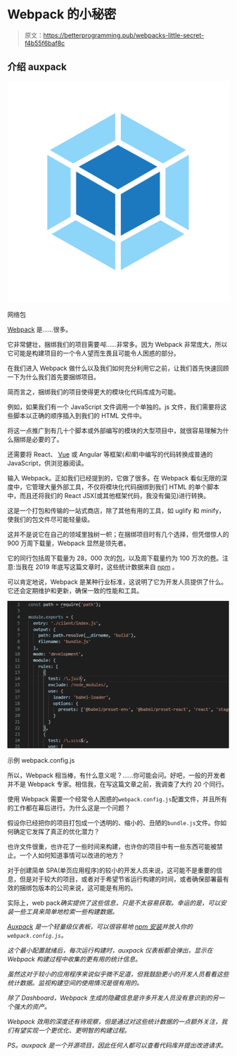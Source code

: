 # Webpack 的小秘密

> 原文：<https://betterprogramming.pub/webpacks-little-secret-f4b55f6baf8c>

## 介绍 auxpack

![](img/0310adc784dce424458c7a4a76bde7ba.png)

网络包

[Webpack](https://webpack.js.org/) 是……很多。

它非常健壮，捆绑我们的项目需要*吨*……非常多。因为 Webpack 非常庞大，所以它可能是构建项目的一个令人望而生畏且可能令人困惑的部分。

在我们进入 Webpack 做什么以及我们如何充分利用它之前，让我们首先快速回顾一下为什么我们首先要捆绑项目。

简而言之，捆绑我们的项目使得更大的模块化代码库成为可能。

例如，如果我们有一个 JavaScript 文件调用一个单独的。js 文件，我们需要将这些脚本以正确的顺序插入到我们的 HTML 文件中。

将这一点推广到有几十个脚本或外部编写的模块的大型项目中，就很容易理解为什么捆绑是必要的了。

还需要将 React、 [Vue](https://vuejs.org/) 或 Angular 等框架(*和库*)中编写的代码转换成普通的 JavaScript，供浏览器阅读。

输入 Webpack。正如我们已经提到的，它做了很多。在 Webpack 看似无限的深度中，它管理大量外部工具，不仅将模块化代码捆绑到我们 HTML 的单个脚本中，而且还将我们的 React JSX(或其他框架代码，我没有偏见)进行转换。

这是一个打包和传输的一站式商店，除了其他有用的工具，如 uglify 和 minify，使我们的包文件尽可能轻量级。

这并不是说它在自己的领域里独树一帜；在捆绑项目时有几个选择，但凭借惊人的 900 万周下载量，Webpack 显然是领先者。

它的同行包括周下载量为 28，000 次的[包](https://parceljs.org/)，以及周下载量约为 100 万次的[卷](https://github.com/rollup)。注意:当我在 2019 年底写这篇文章时，这些统计数据来自 [npm](https://www.npmjs.com/) 。

可以肯定地说，Webpack 是某种行业标准，这说明了它为开发人员提供了什么。它还会定期维护和更新，确保一致的性能和工具。

![](img/2bb03fac3d31722bbc2a8985530919a5.png)

示例 webpack.config.js

所以，Webpack 相当棒，有什么意义呢？……你可能会问。好吧，一般的开发者并不是 Webpack 专家。相信我，在写这篇文章之前，我调查了大约 20 个同行。

使用 Webpack 需要一个经常令人困惑的`webpack.config.js`配置文件，并且所有的工作都在幕后进行。为什么这是一个问题？

假设你已经把你的项目打包成一个透明的、缩小的、丑陋的`bundle.js`文件。你如何确定它发挥了真正的优化潜力？

也许文件很重，也许花了一些时间来构建，也许你的项目中有一些东西可能被禁止。一个人如何知道事情可以改进的地方？

对于创建简单 SPA(单页应用程序)的较小的开发人员来说，这可能不是重要的信息，但是对于较大的项目，或者对于希望节省运行构建的时间，或者确保部署最有效的捆绑包版本的公司来说，这可能是有用的。

实际上，web pack*确实提供了这些信息，只是不太容易获取。幸运的是，可以安装一些工具来简单地检索一些构建数据。*

*[Auxpack](https://github.com/Auxpack/Auxpack) 是一个轻量级仪表板，可以很容易地 [npm 安装](https://www.npmjs.com/package/auxpack)并放入你的`webpack.config.js`。*

*这个最小配置就绪后，每次运行构建时，auxpack 仪表板都会弹出，显示在 Webpack 构建过程中收集的更有用的统计信息。*

*虽然这对于较小的应用程序来说似乎微不足道，但我鼓励更小的开发人员看看这些统计数据。监视构建空间的使用情况是很有用的。*

*除了 Dashboard，Webpack 生成的隐藏信息是许多开发人员没有意识到的另一个强大的资产。*

*Webpack 效用的深度还有待观察，但是通过对这些统计数据的一点额外关注，我们有望实现一个更优化、更明智的构建过程。*

*PS。auxpack 是一个开源项目，因此任何人都可以查看代码库并提出改进请求。*
